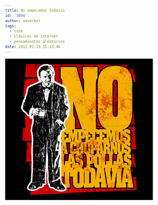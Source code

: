 ```yaml
---
title: No empecemos todavía
id: '3094'
author: neverbot
tags:
  - cine
  - clásicos de internet
  - pensamientos aleatorios
date: 2012-01-19 15:13:46
---
```


![marckio:](./no-empecemos-todavia/tumblr_l7ylwgtxel1qcu83eo1_500.jpg)

